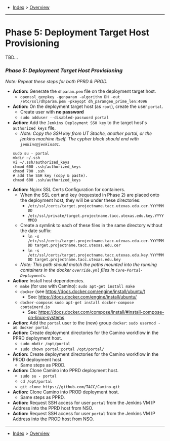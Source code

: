 - [Index](../index.md) > [Overview](overview.md)

---

# Phase 5: Deployment Target Host Provisioning

TBD...

### _Phase 5: Deployment Target Host Provisioning_

_Note: Repeat these steps for both PPRD & PROD._

- **Action:** Generate the `dhparam.pem` file on the deployment target host.
  - `openssl genpkey -genparam -algorithm DH -out /etc/ssl/dhparam.pem -pkeyopt dh_paramgen_prime_len:4096`
- **Action:** On the deployment target host (as `root`), create the user `portal`.
  - Create user with **no password**
  - `sudo adduser --disabled-password portal`
- **Action:** Add the `Jenkins Deployment SSH key` to the target host's `authorized keys` file.
  - _Note: Copy the SSH key from UT Stache, another portal, or the jenkins machine itself. The cypher block should end with `jenkins@jenkins01`._
  ```
  sudo su - portal
  mkdir ~/.ssh
  vi ~/.ssh/authorized_keys
  chmod 600 .ssh/authorized_keys
  chmod 700 .ssh
  # add the SSH key (copy & paste).
  chmod 600 .ssh/authorized_keys
  ```
- **Action:** Nginx SSL Certs Configuration for containers.
  - When the SSL cert and key (requested in Phase 2) are placed onto the deployment host, they will be under these directories:
    - `/etc/ssl/certs/target.projectname.tacc.utexas.edu.cer.YYYYMMDD`
    - `/etc/ssl/private/target.projectname.tacc.utexas.edu.key.YYYYMMDD`
  - Create a symlink to each of these files in the same directory without the date suffix:
    - `ln -s /etc/ssl/certs/target.projectname.tacc.utexas.edu.cer.YYYYMMDD target.projectname.tacc.utexas.edu.cer`
    - `ln -s /etc/ssl/certs/target.projectname.tacc.utexas.edu.key.YYYYMMDD target.projectname.tacc.utexas.edu.key`
  - _Note: This path should match the paths mounted into the running containers in the docker `override.yml` files in `Core-Portal-Deployments`._
- **Action:** Install host dependencies.
  - `make` (for use with Camino): `sudo apt-get install make`
  - `docker` (see https://docs.docker.com/engine/install/ubuntu/)
    - See: https://docs.docker.com/engine/install/ubuntu/
  - `docker-compose`: `sudo apt-get install docker-compose containerd.io`
    - See: https://docs.docker.com/compose/install/#install-compose-on-linux-systems
- **Action:** Add the `portal` user to the (new) group `docker`: `sudo usermod -aG docker portal`
- **Action:** Create deployment directories for the Camino workflow in the PPRD deployment host.
  - `sudo mkdir /opt/portal`
  - `sudo chown portal:portal /opt/portal/`
- **Action:** Create deployment directories for the Camino workflow in the PROD deployment host.
  - Same steps as PROD.
- **Action:** Clone Camino into PPRD deployment host.
  - `sudo su - portal`
  - `cd /opt/portal`
  - `git clone https://github.com/TACC/Camino.git`
- **Action:** Clone Camino into PROD deployment host.
  - Same steps as PPRD.
- **Action:** Request SSH access for user `portal` from the Jenkins VM IP Address into the PPRD host from NSO.
- **Action:** Request SSH access for user `portal` from the Jenkins VM IP Address into the PROD host from NSO.

---

- [Index](../index.md) > [Overview](overview.md)
